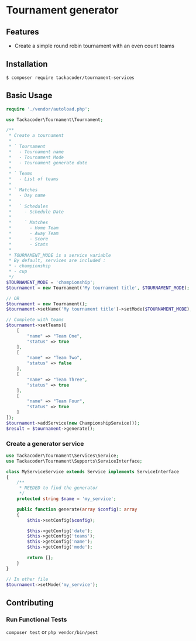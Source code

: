 # Tournament generator

## Features

- Create a simple round robin tournament with an even count teams

## Installation

`$ composer require tackacoder/tournament-services`

## Basic Usage

```php
require './vendor/autoload.php';

use Tackacoder\Tournament\Tournament;

/**
 * Create a tournament
 * 
 * ` Tournament
 *   - Tournament name
 *   - Tournament Mode
 *   - Tournament generate date
 * 
 * ` Teams
 *   - List of teams
 * 
 * ` Matches
 *   - Day name
 * 
 *   ` Schedules
 *     - Schedule Date
 * 
 *     ` Matches
 *       - Home Team
 *       - Away Team
 *       - Score
 *       - Stats
 * 
 * TOURNAMENT_MODE is a service variable
 * By default, services are included :
 * - championship
 * - cup
 */
$TOURNAMENT_MODE = 'championship';
$tournament = new Tournament('My tournament title', $TOURNAMENT_MODE);

// OR
$tournament = new Tournament();
$tournament->setName('My tournament title')->setMode($TOURNAMENT_MODE);

// Complete with teams
$tournament->setTeams([
    [
        "name" => "Team One",
        "status" => true
    ],
    [
        "name" => "Team Two",
        "status" => false
    ],
    [
        "name" => "Team Three",
        "status" => true
    ],
    [
        "name" => "Team Four",
        "status" => true
    ]
]);
$tournament->addService(new ChampionshipService());
$result = $tournament->generate();
```

### Create a generator service

```php
use Tackacoder\Tournament\Services\Service;
use Tackacoder\Tournament\Supports\ServiceInterface;

class MyServiceService extends Service implements ServiceInterface
{
    /**
     * NEEDED to find the generator
     */
    protected string $name = 'my_service';

    public function generate(array $config): array
    {
        $this->setConfig($config);

        $this->getConfig('date');
        $this->getConfig('teams');
        $this->getConfig('name');
        $this->getConfig('mode');

        return [];
    }
}

// In other file
$tournament->setMode('my_service');
```

## Contributing 

### Run Functional Tests

`composer test` or `php vendor/bin/pest`
